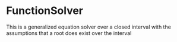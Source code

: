 # FunctionSolver
This is a generalized equation solver over a closed interval with the assumptions that a root does exist over the interval

